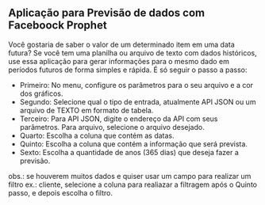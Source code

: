 ## Aplicação para Previsão de dados com Faceboock Prophet

Você gostaria de saber o valor de um determinado item em uma data futura?
Se você tem uma planilha ou arquivo de texto com dados históricos, use essa
aplicação para gerar informações para o mesmo dado em períodos futuros de forma
simples e rápida. É só seguir o passo a passo:

- Primeiro: No menu, configure os parâmetros para o seu arquivo e a cor dos gráficos.
- Segundo: Selecione qual o tipo de entrada, atualmente API JSON ou um arquivo de TEXTO em formato de tabela.
- Terceiro: Para API JSON, digite o endereço da API com seus parâmetros. Para arquivo, selecione o arquivo desejado.
- Quarto: Escolha a coluna que contém as datas.
- Quinto: Escolha a coluna que contém a informação que será prevista.
- Sexto: Escolha a quantidade de anos (365 dias) que deseja fazer a previsão.

obs.: se houverem muitos dados e quiser usar um campo para realizar um filtro ex.: cliente,
selecione a coluna para realiazar a filtragem após o Quinto passo, e depois escolha o filtro.
